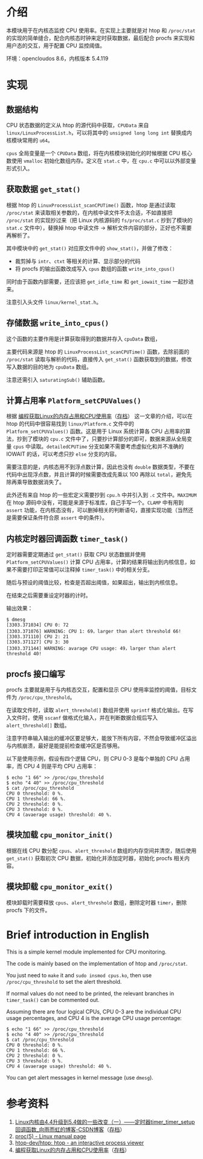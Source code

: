 # 介绍

本模块用于在内核态监控 CPU 使用率。在实现上主要就是对 htop 和 `/proc/stat` 的实现的简单缝合，配合内核态时钟来定时获取数据，最后配合 procfs 来实现和用户态的交互，用于配置 CPU 监控阈值。

环境：opencloudos 8.6，内核版本 5.4.119

# 实现

## 数据结构

CPU 状态数据的定义从 htop 的源代码中获取，`CPUData` 来自 `linux/LinuxProcessList.h`，可以将其中的 `unsigned long long int` 替换成内核模块常用的 `u64`。

`cpus` 全局变量是一个 `CPUData` 数组，将在内核模块初始化的时候根据 CPU 核心数使用 `vmalloc` 初始化数组内存。定义在 `stat.c` 中，在 `cpu.c` 中可以以外部变量形式引入。

## 获取数据 `get_stat()`

根据 htop 的 `LinuxProcessList_scanCPUTime()` 函数，htop 是通过读取 `/proc/stat` 来读取相关参数的，在内核中读文件不太合适，不如直接把 `/proc/stat` 的实现抄过来（把 Linux 内核源码的 `fs/proc/stat.c` 抄到了模块的 `stat.c` 文件中），替换掉 htop 中读文件 -> 解析文件内容的部分，正好也不需要再解析了。

其中模块中的 `get_stat()` 对应原文件中的 `show_stat()`，并做了修改：

- 裁剪掉与 `intr`、`ctxt` 等相关的计算、显示部分的代码
- 将 procfs 的输出函数改成写入 `cpus` 数组的函数 `write_into_cpus()`

同时由于函数内部需要，还应该把 `get_idle_time` 和 `get_iowait_time` 一起抄进来。

注意引入头文件 `linux/kernel_stat.h`。

## 存储数据 `write_into_cpus()`

这个函数的主要作用是计算获取得到的数据并存入 `cpuData` 数组，

主要代码来源是 htop 的 `LinuxProcessList_scanCPUTime()` 函数，去除前面的 `/proc/stat` 读取与解析的代码，直接传入 `get_stat()` 函数获取到的数据，修改写入数据的目的地为 `cpuData` 数组。

注意还需引入 `saturatingSub()` 辅助函数。

## 计算占用率 `Platform_setCPUValues()`

根据 [编程获取Linux的内存占用和CPU使用率](https://whoisnian.com/2020/01/30/%E7%BC%96%E7%A8%8B%E8%8E%B7%E5%8F%96Linux%E7%9A%84%E5%86%85%E5%AD%98%E5%8D%A0%E7%94%A8%E5%92%8CCPU%E4%BD%BF%E7%94%A8%E7%8E%87/)（[存档](https://web.archive.org/web/20220808010835/https://whoisnian.com/2020/01/30/%E7%BC%96%E7%A8%8B%E8%8E%B7%E5%8F%96Linux%E7%9A%84%E5%86%85%E5%AD%98%E5%8D%A0%E7%94%A8%E5%92%8CCPU%E4%BD%BF%E7%94%A8%E7%8E%87/)） 这一文章的介绍，可以在 htop 的代码中很容易找到 `linux/Platform.c` 文件中的 `Platform_setCPUValues()` 函数。这是用于 Linux 系统计算各 CPU 占用率的算法，抄到了模块的 `cpu.c` 文件中了，只要抄计算部分的即可，数据来源从全局变量 `cpus` 中读取。`detailedCPUTime` 分支如果不需要考虑虚拟化和并不准确的 IOWAIT 的话，可以考虑只抄 `else` 分支的内容。

需要注意的是，内核态用不到浮点数计算，因此也没有 `double` 数据类型，不要在代码中出现浮点数，并且计算的时候需要改成先乘以 100 再除以 `total`，避免先除再乘导致数据消失了。

此外还有来自 htop 的一些宏定义需要抄到 `cpu.h` 中并引入到 `.c` 文件中。`MAXIMUM` 在 htop 源码中没有，可能是来源于标准库，自己手写一个。`CLAMP` 中有用到 `assert` 功能，在内核态没有，可以删掉相关的判断语句，直接实现功能（当然还是需要保证条件符合原 `assert` 中的条件）。

## 内核定时器回调函数 `timer_task()`

定时器需要定期通过 `get_stat()` 获取 CPU 状态数据并使用 `Platform_setCPUValues()` 计算 CPU 占用率，计算的结果将输出到内核信息，如果不需要打印正常值可以注释掉 `timer_task()` 中的相关分支。

随后与预设的阈值比较，检查是否超出阈值，如果超出，输出到内核信息。

在结束之后需要重设定时器的计时。

输出效果：

```shell
$ dmesg
[3303.371034] CPU 0: 72
[3303.371076] WARNING: CPU 1: 69，larger than alert threshold 66!
[3303.371110] CPU 2: 21
[3303.371127] CPU 3: 30
[3303.371144] WARNING: avarage CPU usage: 49，larger than alert threshold 40!
```

## procfs 接口编写

procfs 主要就是用于与内核态交互，配置和显示 CPU 使用率监控的阈值，目标文件为 `/proc/cpu_threshold`。

在读取文件时，读取 `alert_threshold[]` 数组并使用 `sprintf` 格式化输出。在写入文件时，使用 `sscanf` 做格式化输入，并在判断数据合规后写入 `alert_threshold[]` 数组。

注意字符串输入输出的缓冲区要足够大，能放下所有内容，不然会导致缓冲区溢出与内核崩溃，最好是能提前检查缓冲区是否够用。

以下是使用示例，假设有四个逻辑 CPU，则 CPU 0-3 是每个单独的 CPU 占用率，而 CPU 4 则是平均 CPU 占用率：

```shell
$ echo "1 66" >> /proc/cpu_threshold 
$ echo "4 40" >> /proc/cpu_threshold
$ cat /proc/cpu_threshold 
CPU 0 threshold: 0 %.
CPU 1 threshold: 66 %.
CPU 2 threshold: 0 %.
CPU 3 threshold: 0 %.
CPU 4 (avaerage usage) threshold: 40 %.
```

## 模块加载 `cpu_monitor_init()`

根据在线 CPU 数分配 `cpus`、`alert_threshold` 数组的内存空间并清空，随后使用 `get_stat()` 获取初次 CPU 数据，初始化并添加定时器，初始化 procfs 相关内容。

## 模块卸载 `cpu_monitor_exit()`

模块卸载时需要释放 `cpus`、`alert_threshold` 数组，删除定时器 `timer`，删除 procfs 下的文件。

# Brief introduction in English

This is a simple kernel module implemented for CPU monitoring.

The code is mainly based on the implementation of htop and `/proc/stat`.

You just need to `make` it and `sudo insmod cpus.ko`, then use `/proc/cpu_threshold` to set the alert threshold.

If normal values do not need to be printed, the relevant branches in `timer_task()` can be commented out.

Assuming there are four logical CPUs, CPU 0-3 are the individual CPU usage percentages, and CPU 4 is the average CPU usage percentage:

```shell
$ echo "1 66" >> /proc/cpu_threshold 
$ echo "4 40" >> /proc/cpu_threshold
$ cat /proc/cpu_threshold 
CPU 0 threshold: 0 %.
CPU 1 threshold: 66 %.
CPU 2 threshold: 0 %.
CPU 3 threshold: 0 %.
CPU 4 (avaerage usage) threshold: 40 %.
```

You can get alert messages in kernel message (use `dmesg`).

# 参考资料

1. [Linux内核由4.4升级到5.4做的一些改变（一）——定时器timer_timer_setup 回调函数_向雨而虹的博客-CSDN博客](https://blog.csdn.net/weixin_53883224/article/details/124415988)（[存档](https://web.archive.org/web/20220608012434/https://blog.csdn.net/weixin_53883224/article/details/124415988)）
2. [proc(5) - Linux manual page](https://man7.org/linux/man-pages/man5/proc.5.html)
3. [htop-dev/htop: htop - an interactive process viewer](https://github.com/htop-dev/htop)
4. [编程获取Linux的内存占用和CPU使用率](https://whoisnian.com/2020/01/30/%E7%BC%96%E7%A8%8B%E8%8E%B7%E5%8F%96Linux%E7%9A%84%E5%86%85%E5%AD%98%E5%8D%A0%E7%94%A8%E5%92%8CCPU%E4%BD%BF%E7%94%A8%E7%8E%87/)（[存档](https://web.archive.org/web/20220808010835/https://whoisnian.com/2020/01/30/%E7%BC%96%E7%A8%8B%E8%8E%B7%E5%8F%96Linux%E7%9A%84%E5%86%85%E5%AD%98%E5%8D%A0%E7%94%A8%E5%92%8CCPU%E4%BD%BF%E7%94%A8%E7%8E%87/)）
